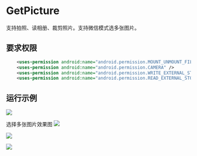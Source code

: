 # GetPicture

支持拍照、读相册、裁剪照片。支持微信模式选多张图片。

## 要求权限

```xml
    <uses-permission android:name="android.permission.MOUNT_UNMOUNT_FILESYSTEMS" />
    <uses-permission android:name="android.permission.CAMERA" />
    <uses-permission android:name="android.permission.WRITE_EXTERNAL_STORAGE" />
    <uses-permission android:name="android.permission.READ_EXTERNAL_STORAGE" />
```

## 运行示例
![](https://github.com/flueky/GetPicture/blob/master/Screenshot_20170904-171957.png)


选择多张图片效果图
![](https://github.com/flueky/GetPicture/blob/master/Screenshot_20170904-170919.png)

![](https://github.com/flueky/GetPicture/blob/master/Screenshot_20170904-170923.png)

![](https://github.com/flueky/GetPicture/blob/master/Screenshot_20170904-170931.png)




